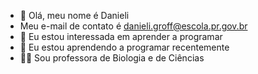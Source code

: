 - 👋 Olá, meu nome é Danieli
- Meu e-mail de contato é danieli.groff@escola.pr.gov.br
- 👀 Eu estou interessada em aprender a programar
- 🌱 Eu estou aprendendo a programar recentemente
- :woman_teacher: Sou professora de Biologia e de Ciências

<!---
d4n1e7i/d4n1e7i is a ✨ special ✨ repository because its `README.md` (this file) appears on your GitHub profile.
You can click the Preview link to take a look at your changes.
--->
